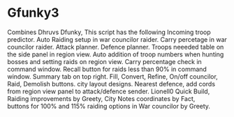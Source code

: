 # Gfunky3
Combines Dhruvs Dfunky, 
This script has the following
Incoming troop predictor.
Auto Raiding setup in war councilor raider.
Carry percetage in war councilor raider.
Attack planner.
Defence planner.
Troops neeeded table on the side panel in region view.
Auto addition of troop numbers when hunting bosses and setting raids on region view.
Carry percentage check in command window.
Recall button for raids less than 90% in command window.
Summary tab on top right.
Fill, Convert, Refine, On/off councilor, Raid, Demolish buttons.
city layout designs.
Nearest defence, add cords from region view panel to attack/defence sender.
Lionell0 Quick Build, 
Raiding improvements by Greety, 
City Notes coordinates by Fact,  
buttons for 100% and 115% raiding options in War councilor by Greety.

